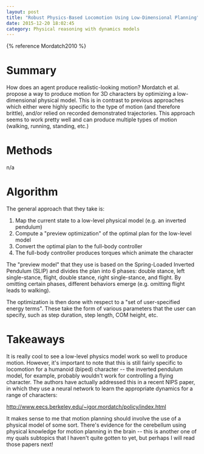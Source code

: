 ```yaml
---
layout: post
title: "Robust Physics-Based Locomotion Using Low-Dimensional Planning"
date: 2015-12-20 18:02:45
category: Physical reasoning with dynamics models
---
```


{% reference Mordatch2010 %}

# Summary

How does an agent produce realistic-looking motion? Mordatch et al. propose a way to produce motion for 3D characters by optimizing a low-dimensional physical model. This is in contrast to previous approaches which either were highly specific to the type of motion (and therefore brittle), and/or relied on recorded demonstrated trajectories. This approach seems to work pretty well and can produce multiple types of motion (walking, running, standing, etc.)

# Methods

n/a

# Algorithm

The general approach that they take is:

1. Map the current state to a low-level physical model (e.g. an inverted pendulum)
2. Compute a "preview optimization" of the optimal plan for the low-level model
3. Convert the optimal plan to the full-body controller
4. The full-body controller produces torques which animate the character

The "preview model" that they use is based on the Spring-Loaded Inverted Pendulum (SLIP) and divides the plan into 6 phases: double stance, left single-stance, flight, double stance, right single-stance, and flight. By omitting certain phases, different behaviors emerge (e.g. omitting flight leads to walking).

The optimization is then done with respect to a "set of user-specified energy terms". These take the form of various parameters that the user can specify, such as step duration, step length, COM height, etc.

# Takeaways

It is really cool to see a low-level physics model work so well to produce motion. However, it's important to note that this is still fairly specific to locomotion for a humanoid (biped) character -- the inverted pendulum model, for example, probably wouldn't work for controlling a flying character. The authors have actually addressed this in a recent NIPS paper, in which they use a neural network to learn the appropriate dynamics for a range of characters:

http://www.eecs.berkeley.edu/~igor.mordatch/policy/index.html

It makes sense to me that motion planning should involve the use of a physical model of some sort. There's evidence for the cerebellum using physical knowledge for motion planning in the brain -- this is another one of my quals subtopics that I haven't quite gotten to yet, but perhaps I will read those papers next!
